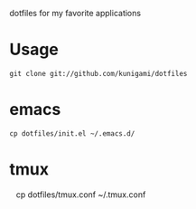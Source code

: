 dotfiles for my favorite applications

Usage
==

    git clone git://github.com/kunigami/dotfiles

emacs
=====

    cp dotfiles/init.el ~/.emacs.d/

tmux
====

    cp dotfiles/tmux.conf ~/.tmux.conf
